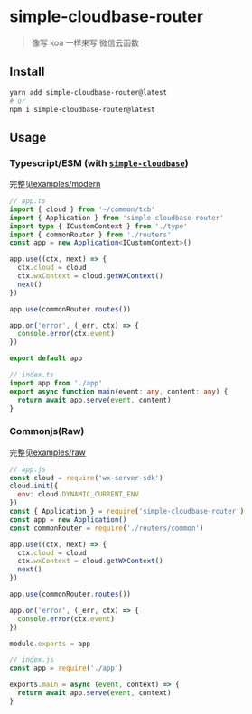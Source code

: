 # simple-cloudbase-router

> 像写 koa 一样来写 微信云函数

## Install

```bash
yarn add simple-cloudbase-router@latest
# or
npm i simple-cloudbase-router@latest
```

## Usage

### Typescript/ESM (with [`simple-cloudbase`](https://cloudbase.icebreaker.top/))

完整见[examples/modern](https://github.com/sonofmagic/simple-cloudbase-router/tree/main/examples/modern)

```ts
// app.ts
import { cloud } from '~/common/tcb'
import { Application } from 'simple-cloudbase-router'
import type { ICustomContext } from './type'
import { commonRouter } from './routers'
const app = new Application<ICustomContext>()

app.use((ctx, next) => {
  ctx.cloud = cloud
  ctx.wxContext = cloud.getWXContext()
  next()
})

app.use(commonRouter.routes())

app.on('error', (_err, ctx) => {
  console.error(ctx.event)
})

export default app
```

```ts
// index.ts
import app from './app'
export async function main(event: any, content: any) {
  return await app.serve(event, content)
}
```

### Commonjs(Raw)

完整见[examples/raw](https://github.com/sonofmagic/simple-cloudbase-router/tree/main/examples/raw)

```js
// app.js
const cloud = require('wx-server-sdk')
cloud.init({
  env: cloud.DYNAMIC_CURRENT_ENV
})
const { Application } = require('simple-cloudbase-router')
const app = new Application()
const commonRouter = require('./routers/common')

app.use((ctx, next) => {
  ctx.cloud = cloud
  ctx.wxContext = cloud.getWXContext()
  next()
})

app.use(commonRouter.routes())

app.on('error', (_err, ctx) => {
  console.error(ctx.event)
})

module.exports = app
```

```js
// index.js
const app = require('./app')

exports.main = async (event, context) => {
  return await app.serve(event, context)
}
```

